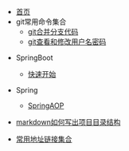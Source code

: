 * [首页](README)
* git常用命令集合
  - [git合并分支代码](docs/projectFile/git常用命令集合/合并分支代码)
  - [git查看和修改用户名密码](docs/projectFile/git常用命令集合/git设置用户名密码)

- SpringBoot
  - [快速开始](docs/projectFile/SpringBoot/1-快速开始)
- Spring
  - [SpringAOP](docs/projectFile/Spring/SpringAOP)
- [markdown如何写出项目目录结构](docs/projectFile/技能/markdown如何写出项目目录结构)

- [常用地址链接集合](docs/projectFile/常用地址链接集合)

